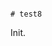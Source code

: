                                                                                                                                                                                                                                                                                                                                                                                                                                                                                                                                 # test8

Init.
